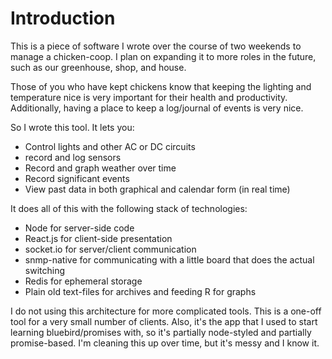 # Introduction

This is a piece of software I wrote over the course of two weekends to manage a chicken-coop. I plan on
expanding it to more roles in the future, such as our greenhouse, shop, and house.

Those of you who have kept chickens know that keeping the lighting and temperature nice is very important for
their health and productivity. Additionally, having a place to keep a log/journal of events is very nice.

So I wrote this tool. It lets you:

* Control lights and other AC or DC circuits
* record and log sensors
* Record and graph weather over time
* Record significant events
* View past data in both graphical and calendar form (in real time)

It does all of this with the following stack of technologies:

* Node for server-side code
* React.js for client-side presentation
* socket.io for server/client communication
* snmp-native for communicating with a little board that does the actual switching
* Redis for ephemeral storage
* Plain old text-files for archives and feeding R for graphs

I do not using this architecture for more complicated tools. This is a one-off tool for a very small number of
clients. Also, it's the app that I used to start learning bluebird/promises with, so it's partially
node-styled and partially promise-based. I'm cleaning this up over time, but it's messy and I know it.


